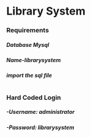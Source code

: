 # Library System


### Requirements
##### Database Mysql
##### Name-librarysystem 
##### import the sql file 
#
#
#
### Hard Coded Login
##### -Username: administrator
##### -Password: librarysystem


